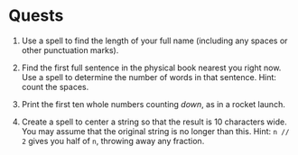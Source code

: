 # Quests

1. Use a spell to find the length of your full name (including any spaces or other punctuation marks).

1. Find the first full sentence in the physical book nearest you right now. Use a spell to determine the number of
words in that sentence. Hint: count the spaces.

1. Print the first ten whole numbers counting *down*, as in a rocket launch.

1. Create a spell to center a string so that the result is 10 characters wide. You may assume that the original string
is no longer than this. Hint: `n // 2` gives you half of `n`, throwing away any fraction.
